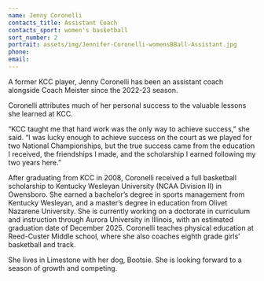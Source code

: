 ```yaml
---
name: Jenny Coronelli
contacts_title: Assistant Coach
contacts_sport: women's basketball
sort_number: 2
portrait: assets/img/Jennifer-Coronelli-womensBBall-Assistant.jpg
phone:
email:
---
```

A former KCC player, Jenny Coronelli has been an assistant coach alongside Coach Meister since the 2022-23 season.

Coronelli attributes much of her personal success to the valuable lessons she learned at KCC.

“KCC taught me that hard work was the only way to achieve success,” she said. “I was lucky enough to achieve success on the court as we played for two National Championships, but the true success came from the education I received, the friendships I made, and the scholarship I earned following my two years here.”

After graduating from KCC in 2008, Coronelli received a full basketball scholarship to Kentucky Wesleyan University (NCAA Division II) in Owensboro. She earned a bachelor’s degree in sports management from Kentucky Wesleyan, and a master’s degree in education from Olivet Nazarene University. She is currently working on a doctorate in curriculum and instruction through Aurora University in Illinois, with an estimated graduation date of December 2025. Coronelli teaches physical education at Reed-Custer Middle school, where she also coaches eighth grade girls’ basketball and track.

She lives in Limestone with her dog, Bootsie. She is looking forward to a season of growth and competing.